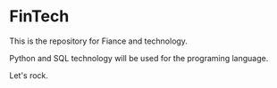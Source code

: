 # FinTech
This is the repository for Fiance and technology.

Python and SQL technology will be used for the programing language.

Let's rock.

